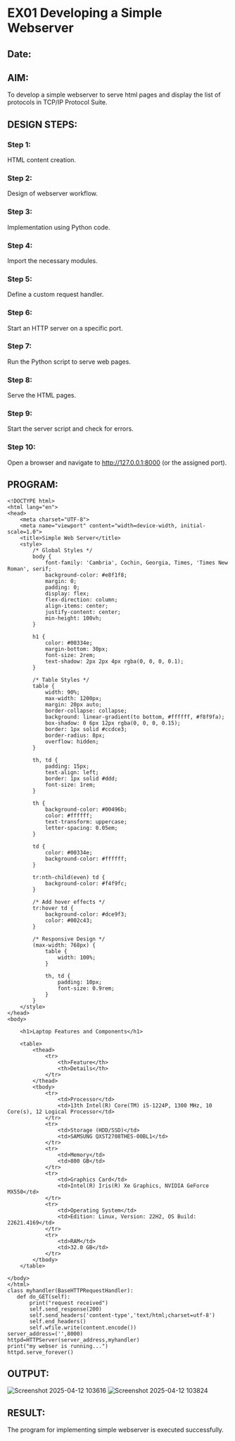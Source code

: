 # EX01 Developing a Simple Webserver
## Date:

## AIM:
To develop a simple webserver to serve html pages and display the list of protocols in TCP/IP Protocol Suite.

## DESIGN STEPS:
### Step 1: 
HTML content creation.

### Step 2:
Design of webserver workflow.

### Step 3:
Implementation using Python code.

### Step 4:
Import the necessary modules.

### Step 5:
Define a custom request handler.

### Step 6:
Start an HTTP server on a specific port.

### Step 7:
Run the Python script to serve web pages.

### Step 8:
Serve the HTML pages.

### Step 9:
Start the server script and check for errors.

### Step 10:
Open a browser and navigate to http://127.0.0.1:8000 (or the assigned port).

## PROGRAM:
```
<!DOCTYPE html>
<html lang="en">
<head>
    <meta charset="UTF-8">
    <meta name="viewport" content="width=device-width, initial-scale=1.0">
    <title>Simple Web Server</title>
    <style>
        /* Global Styles */
        body {
            font-family: 'Cambria', Cochin, Georgia, Times, 'Times New Roman', serif;
            background-color: #e8f1f8;
            margin: 0;
            padding: 0;
            display: flex;
            flex-direction: column;
            align-items: center;
            justify-content: center;
            min-height: 100vh;
        }

        h1 {
            color: #00334e;
            margin-bottom: 30px;
            font-size: 2rem;
            text-shadow: 2px 2px 4px rgba(0, 0, 0, 0.1);
        }

        /* Table Styles */
        table {
            width: 90%;
            max-width: 1200px;
            margin: 20px auto;
            border-collapse: collapse;
            background: linear-gradient(to bottom, #ffffff, #f8f9fa);
            box-shadow: 0 6px 12px rgba(0, 0, 0, 0.15);
            border: 1px solid #ccdce3;
            border-radius: 8px;
            overflow: hidden;
        }

        th, td {
            padding: 15px;
            text-align: left;
            border: 1px solid #ddd;
            font-size: 1rem;
        }

        th {
            background-color: #00496b;
            color: #ffffff;
            text-transform: uppercase;
            letter-spacing: 0.05em;
        }

        td {
            color: #00334e;
            background-color: #ffffff;
        }

        tr:nth-child(even) td {
            background-color: #f4f9fc;
        }

        /* Add hover effects */
        tr:hover td {
            background-color: #dce9f3;
            color: #002c43;
        }

        /* Responsive Design */
        (max-width: 768px) {
            table {
                width: 100%;
            }

            th, td {
                padding: 10px;
                font-size: 0.9rem;
            }
        }
    </style>
</head>
<body>

    <h1>Laptop Features and Components</h1>

    <table>
        <thead>
            <tr>
                <th>Feature</th>
                <th>Details</th>
            </tr>
        </thead>
        <tbody>
            <tr>
                <td>Processor</td>
                <td>13th Intel(R) Core(TM) i5-1224P, 1300 MHz, 10 Core(s), 12 Logical Processor</td>
            </tr>
            <tr>
                <td>Storage (HDD/SSD)</td>
                <td>SAMSUNG QXST2708THES-00BL1</td>
            </tr>
            <tr>
                <td>Memory</td>
                <td>800 GB</td>
            </tr>
            <tr>
                <td>Graphics Card</td>
                <td>Intel(R) Iris(R) Xe Graphics, NVIDIA GeForce MX550</td>
            </tr>
            <tr>
                <td>Operating System</td>
                <td>Edition: Linux, Version: 22H2, OS Build: 22621.4169</td>
            </tr>
            <tr>
                <td>RAM</td>
                <td>32.0 GB</td>
            </tr>
        </tbody>
    </table>

</body>
</html>
class myhandler(BaseHTTPRequestHandler):
   def do_GET(self):
       print("request received")
       self.send_response(200)
       self.send_headers('content-type','text/html;charset=utf-8')
       self.end_headers()
       self.wfile.write(content.encode())
server_address=('',8000)
httpd=HTTPServer(server_address,myhandler)
print("my webser is running...")
httpd.serve_forever()
```
## OUTPUT:
![Screenshot 2025-04-12 103616](https://github.com/user-attachments/assets/0553e266-d1b3-43c3-9e53-92444b1fcba2)
![Screenshot 2025-04-12 103824](https://github.com/user-attachments/assets/d3927082-26ac-410a-8e4a-522bba54706e)



## RESULT:
The program for implementing simple webserver is executed successfully.
